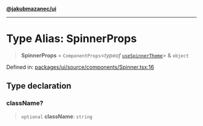 [**@jakubmazanec/ui**](../README.md)

---

# Type Alias: SpinnerProps

> **SpinnerProps** = `ComponentProps`\<_typeof_
> [`useSpinnerTheme`](../variables/useSpinnerTheme.md)\> & `object`

Defined in:
[packages/ui/source/components/Spinner.tsx:16](https://github.com/jakubmazanec/tools/blob/a9ba87d349a220bbed24d161794f90a6ba6009e5/packages/ui/source/components/Spinner.tsx#L16)

## Type declaration

### className?

> `optional` **className**: `string`

